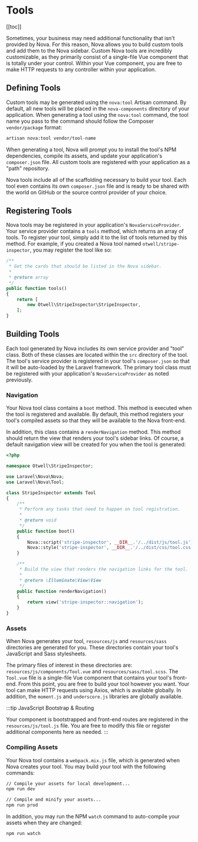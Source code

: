 # Tools

[[toc]]

Sometimes, your business may need additional functionality that isn't provided by Nova. For this reason, Nova allows you to build custom tools and add them to the Nova sidebar. Custom Nova tools are incredibly customizable, as they primarily consist of a single-file Vue component that is totally under your control. Within your Vue component, you are free to make HTTP requests to any controller within your application.

## Defining Tools

Custom tools may be generated using the `nova:tool` Artisan command. By default, all new tools will be placed in the `nova-components` directory of your application. When generating a tool using the `nova:tool` command, the tool name you pass to the command should follow the Composer `vendor/package` format:

```sh
artisan nova:tool vendor/tool-name
```

When generating a tool, Nova will prompt you to install the tool's NPM dependencies, compile its assets, and update your application's `composer.json` file. All custom tools are registered with your application as a "path" repository.

Nova tools include all of the scaffolding necessary to build your tool. Each tool even contains its own `composer.json` file and is ready to be shared with the world on GitHub or the source control provider of your choice.

## Registering Tools

Nova tools may be registered in your application's `NovaServiceProvider`. Your service provider contains a `tools` method, which returns an array of tools. To register your tool, simply add it to the list of tools returned by this method. For example, if you created a Nova tool named `otwell/stripe-inspector`, you may register the tool like so:

```php
/**
 * Get the cards that should be listed in the Nova sidebar.
 *
 * @return array
 */
public function tools()
{
    return [
        new Otwell\StripeInspector\StripeInspector,
    ];
}
```

## Building Tools

Each tool generated by Nova includes its own service provider and "tool" class. Both of these classes are located within the `src` directory of the tool. The tool's service provider is registered in your tool's `composer.json` so that it will be auto-loaded by the Laravel framework. The primary tool class must be registered with your application's `NovaServiceProvider` as noted previously.

### Navigation

Your Nova tool class contains a `boot` method. This method is executed when the tool is registered and available. By default, this method registers your tool's compiled assets so that they will be available to the Nova front-end.

In addition, this class contains a `renderNavigation` method. This method should return the view that renders your tool's sidebar links. Of course, a default navigation view will be created for you when the tool is generated:

```php
<?php

namespace Otwell\StripeInspector;

use Laravel\Nova\Nova;
use Laravel\Nova\Tool;

class StripeInspector extends Tool
{
    /**
     * Perform any tasks that need to happen on tool registration.
     *
     * @return void
     */
    public function boot()
    {
        Nova::script('stripe-inspector', __DIR__.'/../dist/js/tool.js');
        Nova::style('stripe-inspector', __DIR__.'/../dist/css/tool.css');
    }

    /**
     * Build the view that renders the navigation links for the tool.
     *
     * @return \Illuminate\View\View
     */
    public function renderNavigation()
    {
        return view('stripe-inspector::navigation');
    }
}
```

### Assets

When Nova generates your tool, `resources/js` and `resources/sass` directories are generated for you. These directories contain your tool's JavaScript and Sass stylesheets.

The primary files of interest in these directories are: `resources/js/components/Tool.vue` and `resources/sass/tool.scss`. The `Tool.vue` file is a single-file Vue component that contains your tool's front-end. From this point, you are free to build your tool however you want. Your tool can make HTTP requests using Axios, which is available globally. In addition, the `moment.js` and `underscore.js` libraries are globally available.

:::tip JavaScript Bootstrap & Routing

Your component is bootstrapped and front-end routes are registered in the `resources/js/tool.js` file. You are free to modify this file or register additional components here as needed.
:::

### Compiling Assets

Your Nova tool contains a `webpack.mix.js` file, which is generated when Nova creates your tool. You may build your tool with the following commands:

```sh
// Compile your assets for local development...
npm run dev

// Compile and minify your assets...
npm run prod
```

In addition, you may run the NPM `watch` command to auto-compile your assets when they are changed:

```sh
npm run watch
```
